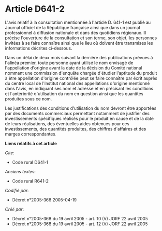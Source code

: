 # Article D641-2

L'avis relatif à la consultation mentionnée à l'article D. 641-1 est publié au Journal officiel de la République française
ainsi que dans un journal professionnel à diffusion nationale et dans des quotidiens régionaux. Il précise l'ouverture de la
consultation et son terme, son objet, les personnes invitées à se faire connaître ainsi que le lieu où doivent être
transmises les informations décrites ci-dessous.

Dans un délai de deux mois suivant la dernière des publications prévues à l'alinéa premier, toute personne ayant utilisé le
nom envisagé de l'appellation d'origine avant la date de la décision du Comité national nommant une commission d'enquête
chargée d'étudier l'aptitude du produit à être appellation d'origine contrôlée peut se faire connaître par écrit auprès du
centre local de l'Institut national des appellations d'origine mentionné dans l'avis, en indiquant ses nom et adresse et en
précisant les conditions et l'antériorité d'utilisation du nom en question ainsi que les quantités produites sous ce nom.

Les justifications des conditions d'utilisation du nom devront être apportées par des documents commerciaux permettant
notamment de justifier des investissements spécifiques réalisés pour le produit en cause et de la date de leurs réalisations,
des éventuelles aides obtenues pour ces investissements, des quantités produites, des chiffres d'affaires et des marges
correspondantes.

**Liens relatifs à cet article**

_Cite_:

  - Code rural D641-1

_Anciens textes_:

  - Code rural R641-2

_Codifié par_:

  - Décret n°2005-368 2005-04-19

_Créé par_:

  - Décret n°2005-368 du 19 avril 2005 - art. 10 (V) JORF 22 avril 2005
  - Décret n°2005-368 du 19 avril 2005 - art. 12 (V) JORF 22 avril 2005

